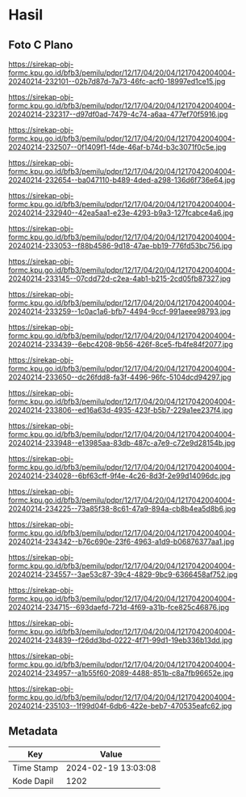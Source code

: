 # Hasil

## Foto C Plano

https://sirekap-obj-formc.kpu.go.id/bfb3/pemilu/pdpr/12/17/04/20/04/1217042004004-20240214-232101--02b7d87d-7a73-46fc-acf0-18997ed1ce15.jpg

https://sirekap-obj-formc.kpu.go.id/bfb3/pemilu/pdpr/12/17/04/20/04/1217042004004-20240214-232317--d97df0ad-7479-4c74-a6aa-477ef70f5916.jpg

https://sirekap-obj-formc.kpu.go.id/bfb3/pemilu/pdpr/12/17/04/20/04/1217042004004-20240214-232507--0f1409f1-f4de-46af-b74d-b3c3071f0c5e.jpg

https://sirekap-obj-formc.kpu.go.id/bfb3/pemilu/pdpr/12/17/04/20/04/1217042004004-20240214-232654--ba047110-b489-4ded-a298-136d6f736e64.jpg

https://sirekap-obj-formc.kpu.go.id/bfb3/pemilu/pdpr/12/17/04/20/04/1217042004004-20240214-232940--42ea5aa1-e23e-4293-b9a3-127fcabce4a6.jpg

https://sirekap-obj-formc.kpu.go.id/bfb3/pemilu/pdpr/12/17/04/20/04/1217042004004-20240214-233053--f88b4586-9d18-47ae-bb19-776fd53bc756.jpg

https://sirekap-obj-formc.kpu.go.id/bfb3/pemilu/pdpr/12/17/04/20/04/1217042004004-20240214-233145--07cdd72d-c2ea-4ab1-b215-2cd05fb87327.jpg

https://sirekap-obj-formc.kpu.go.id/bfb3/pemilu/pdpr/12/17/04/20/04/1217042004004-20240214-233259--1c0ac1a6-bfb7-4494-9ccf-991aeee98793.jpg

https://sirekap-obj-formc.kpu.go.id/bfb3/pemilu/pdpr/12/17/04/20/04/1217042004004-20240214-233439--6ebc4208-9b56-426f-8ce5-fb4fe84f2077.jpg

https://sirekap-obj-formc.kpu.go.id/bfb3/pemilu/pdpr/12/17/04/20/04/1217042004004-20240214-233650--dc26fdd8-fa3f-4496-96fc-5104dcd94297.jpg

https://sirekap-obj-formc.kpu.go.id/bfb3/pemilu/pdpr/12/17/04/20/04/1217042004004-20240214-233806--ed16a63d-4935-423f-b5b7-229a1ee237f4.jpg

https://sirekap-obj-formc.kpu.go.id/bfb3/pemilu/pdpr/12/17/04/20/04/1217042004004-20240214-233948--e13985aa-83db-487c-a7e9-c72e9d28154b.jpg

https://sirekap-obj-formc.kpu.go.id/bfb3/pemilu/pdpr/12/17/04/20/04/1217042004004-20240214-234028--6bf63cff-9f4e-4c26-8d3f-2e99d14096dc.jpg

https://sirekap-obj-formc.kpu.go.id/bfb3/pemilu/pdpr/12/17/04/20/04/1217042004004-20240214-234225--73a85f38-8c61-47a9-894a-cb8b4ea5d8b6.jpg

https://sirekap-obj-formc.kpu.go.id/bfb3/pemilu/pdpr/12/17/04/20/04/1217042004004-20240214-234342--b76c690e-23f6-4963-a1d9-b06876377aa1.jpg

https://sirekap-obj-formc.kpu.go.id/bfb3/pemilu/pdpr/12/17/04/20/04/1217042004004-20240214-234557--3ae53c87-39c4-4829-9bc9-6366458af752.jpg

https://sirekap-obj-formc.kpu.go.id/bfb3/pemilu/pdpr/12/17/04/20/04/1217042004004-20240214-234715--693daefd-721d-4f69-a31b-fce825c46876.jpg

https://sirekap-obj-formc.kpu.go.id/bfb3/pemilu/pdpr/12/17/04/20/04/1217042004004-20240214-234839--f26dd3bd-0222-4f71-99d1-19eb336b13dd.jpg

https://sirekap-obj-formc.kpu.go.id/bfb3/pemilu/pdpr/12/17/04/20/04/1217042004004-20240214-234957--a1b55f60-2089-4488-851b-c8a7fb96652e.jpg

https://sirekap-obj-formc.kpu.go.id/bfb3/pemilu/pdpr/12/17/04/20/04/1217042004004-20240214-235103--1f99d04f-6db6-422e-beb7-470535eafc62.jpg


## Metadata

| Key        | Value               |
| ---------- | ------------------- |
| Time Stamp | 2024-02-19 13:03:08 |
| Kode Dapil | 1202                |



